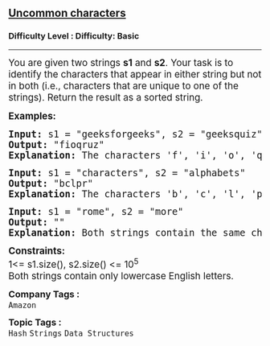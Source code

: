 <h2><a href="https://www.geeksforgeeks.org/problems/uncommon-characters4932/1">Uncommon characters</a></h2><h3>Difficulty Level : Difficulty: Basic</h3><hr><div class="problems_problem_content__Xm_eO"><p><span style="font-size: 14pt;">You are given two strings <strong>s1</strong> and <strong>s2</strong>. Your task is to identify the characters that appear in either string but not in both (i.e., characters that are unique to one of the strings). Return the result as a sorted string.</span></p>
<p><span style="font-size: 14pt;"><strong>Examples:</strong></span></p>
<pre><span style="font-size: 14pt;"><strong>Input: </strong>s1 = "geeksforgeeks", s2 = "geeksquiz"
<strong>Output: </strong>"fioqruz"
<strong>Explanation: </strong>The characters 'f', 'i', 'o', 'q', 'r', 'u', and 'z' are present in either s1 or s2, but not in both.</span></pre>
<pre><span style="font-size: 14pt;"><strong>Input:</strong> s1 = "characters", s2 = "alphabets"
<strong>Output:</strong> "bclpr"
<strong>Explanation: </strong>The characters 'b', 'c', 'l', 'p', and 'r' are present in either s1 or s2, but not in both.</span></pre>
<pre><span style="font-size: 14pt;"><strong>Input:</strong> s1 = "rome", s2 = "more"
<strong>Output:</strong> ""
<strong>Explanation: </strong>Both strings contain the same characters, so there are no unique characters. The output is an empty string.</span></pre>
<p><span style="font-size: 14pt;"><strong>Constraints:</strong><br>1&lt;= s1.size(), s2.size() &lt;= 10<sup>5<br></sup>Both strings contain only lowercase English letters.</span></p></div><p><span style=font-size:18px><strong>Company Tags : </strong><br><code>Amazon</code>&nbsp;<br><p><span style=font-size:18px><strong>Topic Tags : </strong><br><code>Hash</code>&nbsp;<code>Strings</code>&nbsp;<code>Data Structures</code>&nbsp;